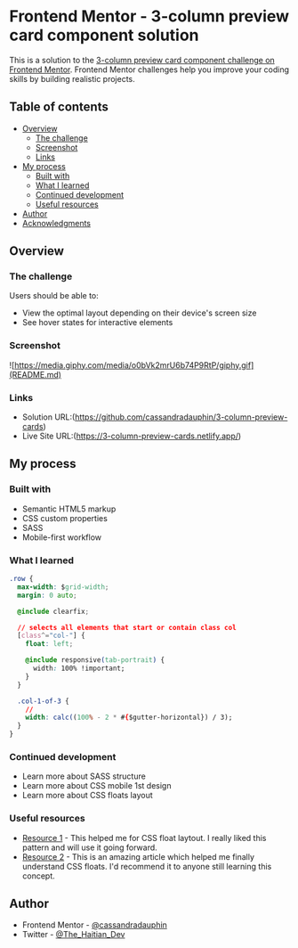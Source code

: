 # Frontend Mentor - 3-column preview card component solution

This is a solution to the [3-column preview card component challenge on Frontend Mentor](https://www.frontendmentor.io/challenges/3column-preview-card-component-pH92eAR2-). Frontend Mentor challenges help you improve your coding skills by building realistic projects. 

## Table of contents

- [Overview](#overview)
  - [The challenge](#the-challenge)
  - [Screenshot](#screenshot)
  - [Links](#links)
- [My process](#my-process)
  - [Built with](#built-with)
  - [What I learned](#what-i-learned)
  - [Continued development](#continued-development)
  - [Useful resources](#useful-resources)
- [Author](#author)
- [Acknowledgments](#acknowledgments)

## Overview

### The challenge

Users should be able to:

- View the optimal layout depending on their device's screen size
- See hover states for interactive elements

### Screenshot

![https://media.giphy.com/media/o0bVk2mrU6b74P9RtP/giphy.gif](README.md)

### Links

- Solution URL:(https://github.com/cassandradauphin/3-column-preview-cards)
- Live Site URL:(https://3-column-preview-cards.netlify.app/)

## My process

### Built with

- Semantic HTML5 markup
- CSS custom properties
- SASS
- Mobile-first workflow

### What I learned

```css
.row {
  max-width: $grid-width;
  margin: 0 auto;

  @include clearfix;

  // selects all elements that start or contain class col
  [class^="col-"] {
    float: left;

    @include responsive(tab-portrait) {
      width: 100% !important;
    }
  }

  .col-1-of-3 {
    // 
    width: calc((100% - 2 * #{$gutter-horizontal}) / 3);
  }
}
```

### Continued development
- Learn more about SASS structure
- Learn more about CSS mobile 1st design 
- Learn more about CSS floats layout

### Useful resources

- [Resource 1](https://www.w3schools.com/) - This helped me for CSS float laytout. I really liked this pattern and will use it going forward.
- [Resource 2](https://developer.mozilla.org/en-US/docs/Learn/CSS/CSS_layout/Floats) - This is an amazing article which helped me finally understand CSS floats. I'd recommend it to anyone still learning this concept.

## Author

- Frontend Mentor - [@cassandradauphin](https://www.frontendmentor.io/profile/cassandradauphin)
- Twitter - [@The_Haitian_Dev](https://www.twitter.com/The_Haitian_Dev)


